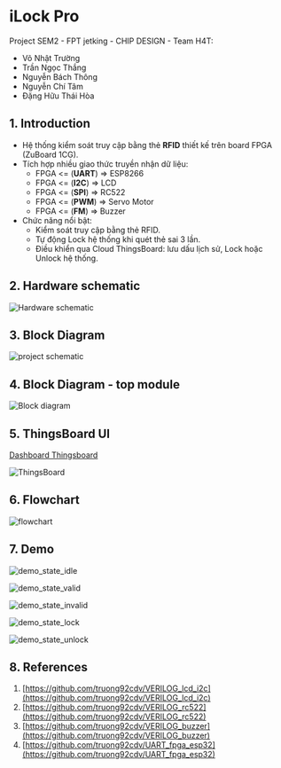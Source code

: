 # iLock Pro

Project SEM2 - FPT jetking - CHIP DESIGN - Team H4T:
- Võ Nhật Trường
- Trần Ngọc Thắng
- Nguyễn Bách Thông
- Nguyễn Chí Tâm
- Đặng Hữu Thái Hòa

## 1. Introduction
- Hệ thống kiểm soát truy cập bằng thẻ **RFID** thiết kế trên board FPGA (ZuBoard 1CG).
- Tích hợp nhiều giao thức truyền nhận dữ liệu:
  + FPGA <= (**UART**) => ESP8266
  + FPGA <= (**I2C**) => LCD
  + FPGA <= (**SPI**) => RC522
  + FPGA <= (**PWM**) => Servo Motor
  + FPGA <= (**FM**) => Buzzer
- Chức năng nổi bật:
  + Kiểm soát truy cập bằng thẻ RFID.
  + Tự động Lock hệ thống khi quét thẻ sai 3 lần.
  + Điều khiển qua Cloud ThingsBoard: lưu dấu lịch sử, Lock hoặc Unlock hệ thống.

## 2. Hardware schematic

![Hardware schematic](./images/schematic_hardware_png.png)


## 3. Block Diagram

![project schematic](./images/project_schematic.png)


## 4. Block Diagram - top module

![Block diagram](./images/block_diagram_top.png)


## 5. ThingsBoard UI

[Dashboard Thingsboard](https://demo.thingsboard.io/dashboard/6c5fe6d0-f7cf-11ef-9dbc-834dadad7dd9?publicId=76892100-edfa-11ef-9dbc-834dadad7dd9)

![ThingsBoard](./images/thingsboard.png)

## 6. Flowchart

![flowchart](./images/flowchart1.png)

## 7. Demo

![demo_state_idle](./images/demo_state_idle.jpg)

![demo_state_valid](./images/demo_state_valid.jpg)

![demo_state_invalid](./images/demo_state_invalid.jpg)

![demo_state_lock](./images/demo_state_lock.jpg)

![demo_state_unlock](./images/demo_state_unlock.jpg)


## 8. References
1. [https://github.com/truong92cdv/VERILOG_lcd_i2c](https://github.com/truong92cdv/VERILOG_lcd_i2c)
2. [https://github.com/truong92cdv/VERILOG_rc522](https://github.com/truong92cdv/VERILOG_rc522)
3. [https://github.com/truong92cdv/VERILOG_buzzer](https://github.com/truong92cdv/VERILOG_buzzer)
4. [https://github.com/truong92cdv/UART_fpga_esp32](https://github.com/truong92cdv/UART_fpga_esp32)
